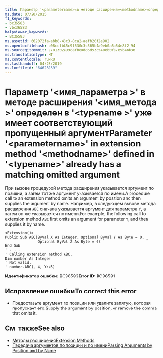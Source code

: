 ```yaml
---
title: Параметр '<parametername>«в методе расширения»<methodname>«определен в»<typename>' уже имеет соответствующий пропущенный аргумент
ms.date: 07/20/2015
f1_keywords:
- bc36583
- vbc36583
helpviewer_keywords:
- BC36583
ms.assetid: 662072fa-abb8-43c3-8ca2-aefb20f2e902
ms.openlocfilehash: b08ccfb85c9f530c3c565b1a9eb0a5b54e8f2f94
ms.sourcegitcommit: 2701302a99cafbe0d86d53d540eb0fa7e9b46b36
ms.translationtype: MT
ms.contentlocale: ru-RU
ms.lasthandoff: 04/28/2019
ms.locfileid: "64623239"
---
```

# <a name="parameter-parametername-in-extension-method-methodname-defined-in-typename-already-has-a-matching-omitted-argument"></a><span data-ttu-id="4fc35-102">Параметр '\<имя_параметра >' в методе расширения '\<имя_метода >' определен в '\<typename >' уже имеет соответствующий пропущенный аргумент</span><span class="sxs-lookup"><span data-stu-id="4fc35-102">Parameter '\<parametername>' in extension method '\<methodname>' defined in '\<typename>' already has a matching omitted argument</span></span>
<span data-ttu-id="4fc35-103">При вызове процедурой метода расширения указывается аргумент по позиции, а затем тот же аргумент указывается по имени.</span><span class="sxs-lookup"><span data-stu-id="4fc35-103">A procedure call to an extension method omits an argument by position and then supplies the argument by name.</span></span> <span data-ttu-id="4fc35-104">Например, в следующем вызове метода расширения `ABC` сначала указывается аргумент для параметра `Y`, а затем он же указывается по имени.</span><span class="sxs-lookup"><span data-stu-id="4fc35-104">For example, the following call to extension method `ABC` first omits an argument for parameter `Y`, and then supplies it by name.</span></span>  
  
```  
<Extension()> _  
Public Sub ABC(ByVal X As Integer, Optional ByVal Y As Byte = 0, _  
               Optional ByVal Z As Byte = 0)  
End Sub  
' . . .  
' Calling extension method ABC.  
Dim number As Integer  
' Not valid.  
' number.ABC(, 4, Y:=5)  
```  
  
 <span data-ttu-id="4fc35-105">**Идентификатор ошибки:** BC36583</span><span class="sxs-lookup"><span data-stu-id="4fc35-105">**Error ID:** BC36583</span></span>  
  
## <a name="to-correct-this-error"></a><span data-ttu-id="4fc35-106">Исправление ошибки</span><span class="sxs-lookup"><span data-stu-id="4fc35-106">To correct this error</span></span>  
  
- <span data-ttu-id="4fc35-107">Предоставьте аргумент по позиции или удалите запятую, которая пропускает его.</span><span class="sxs-lookup"><span data-stu-id="4fc35-107">Supply the argument by position, or remove the comma that omits it.</span></span>  
  
## <a name="see-also"></a><span data-ttu-id="4fc35-108">См. также</span><span class="sxs-lookup"><span data-stu-id="4fc35-108">See also</span></span>

- [<span data-ttu-id="4fc35-109">Методы расширения</span><span class="sxs-lookup"><span data-stu-id="4fc35-109">Extension Methods</span></span>](../../visual-basic/programming-guide/language-features/procedures/extension-methods.md)
- [<span data-ttu-id="4fc35-110">Передача аргументов по позиции и по имени</span><span class="sxs-lookup"><span data-stu-id="4fc35-110">Passing Arguments by Position and by Name</span></span>](../../visual-basic/programming-guide/language-features/procedures/passing-arguments-by-position-and-by-name.md)
